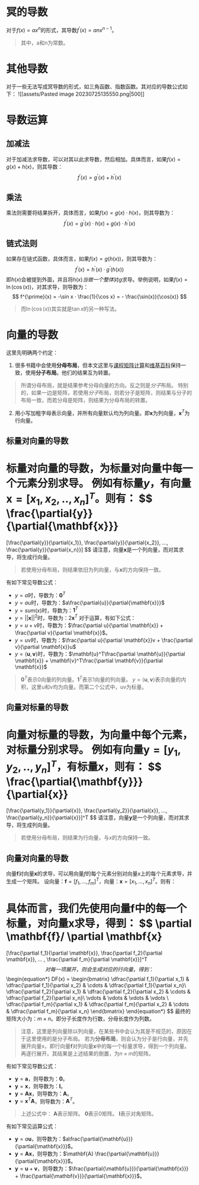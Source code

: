 # 冥的导数
对于$f(x)=ax^n$的形式，其导数$f^{\prime}(x)=anx^{n-1}$。
> 其中，a和n为常数。
# 其他导数
对于一些无法写成冥导数的形式，如三角函数、指数函数。其对应的导数公式如下：
![[assets/Pasted image 20230725135550.png|500]]
# 导数运算
## 加减法
对于加减法求导数，可以对其以此求导数，然后相加。具体而言，如果$f(x) = g(x) + h(x)$，则其导数：
$$
f^{\prime}(x) = g^{\prime}(x) + h^{\prime}(x)
$$
## 乘法
乘法则需要将结果拆开，具体而言，如果$f(x) = g(x) · h(x)$，则其导数为：
$$
f^{\prime}(x) = g^{\prime}(x) · h(x) + g(x) · h^{\prime}(x)
$$
## 链式法则
如果存在链式函数，具体而言，如果$f(x) = g(h(x))$，则其导数为：
$$
f^{\prime}(x) = h^{\prime}(x) · g^{\prime}(h(x))
$$
即$h(x)$会被提到外面，并且将$h(x)$*当做一个整体*对$g$求导。举例说明，如果$f(x)=\ln(\cos(x))$，对其求导，则导数为：
$$
f^{\prime}(x) = -\sin x · \frac{1}{\cos x} = - \frac{\sin(x)}{\cos(x)}
$$
> 而$\ln(\cos(x))$其实就是$\tan x$的另一种写法。

# 向量的导数
这里先明确两个约定：
1. 很多书籍中会使用**分母布局**，但本文这里与[课程矩阵计算](https://www.bilibili.com/video/BV1eZ4y1w7PY?p=2&vd_source=8fc1ba7db0ecc643e9aacb066fe696cb)和[维基百科](https://en.wikipedia.org/wiki/Matrix_calculus)保持一致，使用**分子布局**。他们的结果互为转置。
> 所谓分母布局，就是结果参考分母向量的方向。反之则是*分子*布局。
> 特别的，如果一边是矩阵，若使用*分子*布局，则若分子是矩阵，则结果与分子的布局一致，而若分母是矩阵，则结果为分母布局的转置。

2. 用小写加粗字母表示向量，并所有向量默认均为列向量。即$\mathbf{x}$为列向量，$\mathbf{x}^T$为行向量。

## 标量对向量的导数
标量对向量的导数，为标量对向量中每一个元素分别求导。
例如有标量$y$，有向量$\mathbf{x} = [x_1,x_2,..,x_n]^T$。则有：
$$
\frac{\partial{y}}{\partial{\mathbf{x}}}
=
[\frac{\partial{y}}{\partial{x_1}}, \frac{\partial{y}}{\partial{x_2}}, ..., \frac{\partial{y}}{\partial{x_n}}]
$$
请注意，向量$\mathbf{x}$是一个列向量，而对其求导，将生成行向量。

> 若使用分母布局，则结果依旧为列向量，与$\mathbf{x}$的方向保持一致。

有如下常见导数公式：
- $y=a$时，导数为：$\mathbf{0}^T$
- $y=au$时，导数为：$a\frac{\partial{u}}{\partial{\mathbf{x}}}$
- $y=sum(x)$时，导数为：$\mathbf{1}^T$
- $y=\vert\vert \mathbf{x} \vert\vert^2$时，导数为：$2 \mathbf{x}^T$
对于运算，有如下公式：
- $y=u+v$时，导数为：$\frac{\partial u}{\partial \mathbf{x}} + \frac{\partial v}{\partial \mathbf{x}}$。
- $y=uv$时，导数为：$\frac{\partial u}{\partial \mathbf{x}}v + \frac{\partial v}{\partial \mathbf{x}}u$
- $y=\langle \mathbf{u},\mathbf{v} \rangle$时，导数为：$\mathbf{u}^T\frac{\partial \mathbf{u}}{\partial \mathbf{x}} + \mathbf{v}^T\frac{\partial \mathbf{v}}{\partial \mathbf{x}}$

> $\mathbf{0}^T$表示0向量的列向量。$\mathbf{1}^T$表示1向量的列向量。
> $y=\langle \mathbf{u},\mathbf{v} \rangle$表示向量的内积，这里u和v均为向量。而第二个公式中，uv为标量。
## 向量对标量的导数
向量对标量的导数，为向量中每个元素，对标量分别求导。
例如有向量$\mathbf{y} = [y_1,y_2,..,y_n]^T$，有标量$x$，则有：
$$
\frac{\partial{\mathbf{y}}}{\partial{x}}
=
[\frac{\partial{y_1}}{\partial{x}}, \frac{\partial{y_2}}{\partial{x}}, ..., \frac{\partial{y_n}}{\partial{x}}]^T
$$
请注意，向量$\mathbf{y}$是一个列向量，而对其求导，将生成列向量。

> 若使用分母布局，则结果为行向量，与$x$的方向保持一致。

## 向量对向量的导数
向量$\mathbf{f}$对向量$\mathbf{x}$的求导，可以用向量$f$的每个元素分别对向量$x$上的每个元素求导，并生成一个矩阵。
设向量：$\mathbf{f}=[f_1,...,f_m]^T$，向量：$\mathbf{x} = [x_1,...,x_n]^T$。则有：

具体而言，我们先使用向量$\mathbf{f}$中的每一个标量，对向量x求导，得到：
$$
\partial \mathbf{f}/ \partial \mathbf{x}
=
[\frac{\partial f_1}{\partial \mathbf{x}}, \frac{\partial f_2}{\partial \mathbf{x}}, ... , \frac{\partial f_m}{\partial \mathbf{x}}]^T
$$
对每一项展开，则会生成对应的行向量，得到：
$$
\begin{equation*}
DF(x) = 
	\begin{bmatrix}
		\dfrac{\partial f_1}{\partial x_1} & \dfrac{\partial f_1}{\partial x_2}  & \cdots & \dfrac{\partial f_1}{\partial x_n}\\
		\dfrac{\partial f_2}{\partial x_1} & \dfrac{\partial f_2}{\partial x_2}  & \cdots & \dfrac{\partial f_2}{\partial x_n}\\
		\vdots                             & \vdots                              & \vdots & \vdots                            \\
		\dfrac{\partial f_m}{\partial x_1} & \dfrac{\partial f_m}{\partial x_2}  & \cdots & \dfrac{\partial f_m}{\partial x_n}
	\end{bmatrix}
\end{equation*}
$$
最终的矩阵大小为：$m \times n$。即分子长度作为行数，分母长度作为列数。

> 注意，这里是列向量除以列向量，在某些书中会认为其是不规范的，原因在于这里使用的是分子布局。
> 若为**分母布局**，则会认为分子是行向量，并先展开向量x，即行向量$\mathbf{f}$对列向量$\mathbf{x}$中的每一个标量求导，得到一个列向量。再逐行展开。其结果是上述结果的倒置，为$n \times m$的矩阵。

有如下常见导数公式：
- $\mathbf{y} = \mathbf{a}$，则导数为：$\mathbf{0}$。
- $\mathbf{y}=\mathbf{x}$，则导数为：$\mathbf{I}$。
- $\mathbf{y}=\mathbf{A}\mathbf{x}$，则导数为：$\mathbf{A}$。
- $\mathbf{y}=\mathbf{x}^T \mathbf{A}$，则导数为：$\mathbf{A}^T$。

> 上述公式中：
> $\mathbf{A}$表示矩阵。
> $\mathbf{0}$表示0矩阵。
> $\mathbf{I}$表示对角矩阵。

有如下常见运算公式：
- $\mathbf{y} = a\mathbf{u}$，则导数为：$a\frac{\partial{\mathbf{u}}}{\partial{\mathbf{x}}}$。
- $\mathbf{y}=\mathbf{A}\mathbf{x}$，则导数为：$\mathbf{A} \frac{\partial{\mathbf{u}}}{\partial{\mathbf{x}}}$。
- $\mathbf{y}=\mathbf{u} + \mathbf{v}$，则导数为：$\frac{\partial{\mathbf{u}}}{\partial{\mathbf{x}}} + \frac{\partial{\mathbf{v}}}{\partial{\mathbf{x}}}$。